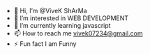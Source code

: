 - 👋 Hi, I’m @ViveK ShArMa
- 👀 I’m interested in WEB DEVELOPMENT
- 🌱 I’m currently learning javascript
- 📫 How to reach me vivek07234@gmail.com
- ⚡ Fun fact I am Funny

<!---
Vivek07234/Vivek07234 is a ✨ special ✨ repository because its `README.md` (this file) appears on your GitHub profile.
You can click the Preview link to take a look at your changes.
--->
